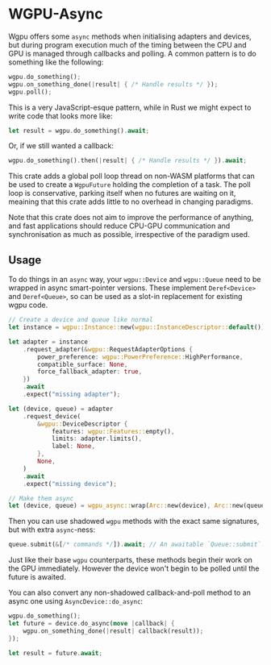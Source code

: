 # WGPU-Async

Wgpu offers some `async` methods when initialising adapters and devices, but during program execution much of the timing between the CPU and GPU is managed through callbacks and polling. A common pattern is to do something like the following:

```rust compile_fail
wgpu.do_something();
wgpu.on_something_done(|result| { /* Handle results */ });
wgpu.poll();
```

This is a very JavaScript-esque pattern, while in Rust we might expect to write code that looks more like:

```rust compile_fail
let result = wgpu.do_something().await;
```

Or, if we still wanted a callback:

```rust compile_fail
wgpu.do_something().then(|result| { /* Handle results */ }).await;
```

This crate adds a global poll loop thread on non-WASM platforms that can be used to create a `WgpuFuture` holding the completion of a task. The poll loop is conservative, parking itself when no futures are waiting on it, meaining that this crate adds little to no overhead in changing paradigms.

Note that this crate does not aim to improve the performance of anything, and fast applications should reduce CPU-GPU communication and synchronisation as much as possible, irrespective of the paradigm used.

## Usage

To do things in an `async` way, your `wgpu::Device` and `wgpu::Queue` need to be wrapped in async smart-pointer versions. These implement `Deref<Device>` and `Deref<Queue>`, so can be used as a slot-in replacement for existing wgpu code. 

```rust compile_fail
// Create a device and queue like normal
let instance = wgpu::Instance::new(wgpu::InstanceDescriptor::default());

let adapter = instance
    .request_adapter(&wgpu::RequestAdapterOptions {
        power_preference: wgpu::PowerPreference::HighPerformance,
        compatible_surface: None,
        force_fallback_adapter: true,
    })
    .await
    .expect("missing adapter");

let (device, queue) = adapter
    .request_device(
        &wgpu::DeviceDescriptor {
            features: wgpu::Features::empty(),
            limits: adapter.limits(),
            label: None,
        },
        None,
    )
    .await
    .expect("missing device");

// Make them async
let (device, queue) = wgpu_async::wrap(Arc::new(device), Arc::new(queue));
```

Then you can use shadowed `wgpu` methods with the exact same signatures, but with extra `async`-ness:

```rust compile_fail
queue.submit(&[/* commands */]).await; // An awaitable `Queue::submit`!
```

Just like their base `wgpu` counterparts, these methods begin their work on the GPU immediately. However the device won't begin to be polled until the future is awaited.

You can also convert any non-shadowed callback-and-poll method to an async one using `AsyncDevice::do_async`:

```rust compile_fail
wgpu.do_something();
let future = device.do_async(move |callback| {
    wgpu.on_something_done(|result| callback(result));
});

let result = future.await;
```
